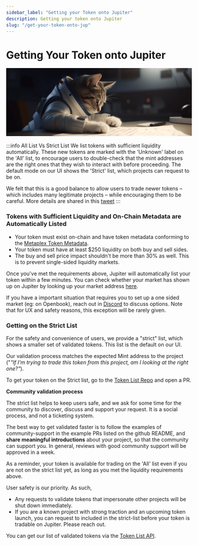 ```yaml
---
sidebar_label: "Getting your Token onto Jupiter"
description: Getting your token onto Jupiter
slug: "/get-your-token-onto-jup"
---
```

# Getting Your Token onto Jupiter
![cat_list2](./cat_list2.png)

:::info All List Vs Strict List
We list tokens with sufficient liquidity automatically. These new tokens are marked with the 'Unknown' label on the 'All' list, to encourage users to double-check that the mint addresses are the right ones that they wish to interact with before proceeding. The default mode on our UI shows the 'Strict' list, which projects can request to be on.

We felt that this is a good balance to allow users to trade newer tokens – which includes many legitimate projects – while encouraging them to be careful. More details are shared in this [tweet](https://twitter.com/JupiterExchange/status/1580217415593443329?s=20&t=xmsYmPnUZfuS6tQpvEQ7Pg)
:::

### Tokens with Sufficient Liquidity and On-Chain Metadata are Automatically Listed

- Your token must exist on-chain and have token metadata conforming to the [Metaplex Token Metadata](https://docs.metaplex.com/programs/token-metadata/token-standard).
- Your token must have at least $250 liquidity on both buy and sell sides.
- The buy and sell price impact shouldn't be more than 30% as well. This is to prevent single-sided liquidity markets.

Once you've met the requirements above, Jupiter will automatically list your token within a few minutes. You can check whether your market has shown up on Jupiter by looking up your market address [here](https://cache.jup.ag/markets?v=3).

If you have a important situation that requires you to set up a one sided market (eg: on Openbook), reach out in [Discord](https://discord.gg/jup) to discuss options. Note that for UX and safety reasons, this exception will be rarely given.

### Getting on the Strict List

For the safety and convenience of users, we provide a "strict" list, which shows a smaller set of validated tokens. This list is the default on our UI. 

Our validation process matches the expected Mint address to the project ("*"If I'm trying to trade this token from this project, am I looking at the right one?"*). 

To get your token on the Strict list, go to the [Token List Repo](https://github.com/jup-ag/token-list) and open a PR. 

**Community validation process**

The strict list helps to keep users safe, and we ask for some time for the community to discover, discuss and support your request. It is a social process, and not a ticketing system. 

The best way to get validated faster is to follow the examples of community-support in the example PRs listed on the github README, and **share meaningful introductions** about your project, so that the community can support you. In general, reviews with good community support will be approved in a week. 

As a reminder, your token is available for trading on the 'All' list even if you are not on the strict list yet, as long as you met the liquidity requirements above. 

User safety is our priority. As such, 
- Any requests to validate tokens that impersonate other projects will be shut down immediately.
- If you are a known project with strong traction and an upcoming token launch, you can request to included in the strict-list before your token is tradable on Jupiter. Please reach out. 

You can get our list of validated tokens via the [Token List API](/docs/token-list/token-list-api).
